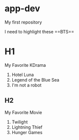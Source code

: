 # app-dev
 My first repository

I need to highlight these ==BTS==

 # H1
 My Favorite KDrama
1. Hotel Luna
2. Legend of the Blue Sea
3. I'm not a robot

## H2
My Favorite Movie
1. Twilight
2. Lightning Thief 
3. Hunger Games

 
